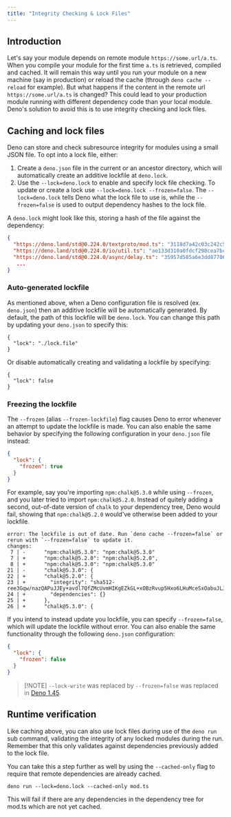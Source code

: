 ```yaml
---
title: "Integrity Checking & Lock Files"
---
```


## Introduction

Let's say your module depends on remote module `https://some.url/a.ts`. When you
compile your module for the first time `a.ts` is retrieved, compiled and cached.
It will remain this way until you run your module on a new machine (say in
production) or reload the cache (through `deno cache --reload` for example). But
what happens if the content in the remote url `https://some.url/a.ts` is
changed? This could lead to your production module running with different
dependency code than your local module. Deno's solution to avoid this is to use
integrity checking and lock files.

## Caching and lock files

Deno can store and check subresource integrity for modules using a small JSON
file. To opt into a lock file, either:

1. Create a `deno.json` file in the current or an ancestor directory, which will
   automatically create an additive lockfile at `deno.lock`.
2. Use the `--lock=deno.lock` to enable and specify lock file checking. To
   update or create a lock use `--lock=deno.lock --frozen=false`. The
   `--lock=deno.lock` tells Deno what the lock file to use is, while the
   `--frozen=false` is used to output dependency hashes to the lock file.

A `deno.lock` might look like this, storing a hash of the file against the
dependency:

```json
{
  "https://deno.land/std@0.224.0/textproto/mod.ts": "3118d7a42c03c242c5a49c2ad91c8396110e14acca1324e7aaefd31a999b71a4",
  "https://deno.land/std@0.224.0/io/util.ts": "ae133d310a0fdcf298cea7bc09a599c49acb616d34e148e263bcb02976f80dee",
  "https://deno.land/std@0.224.0/async/delay.ts": "35957d585a6e3dd87706858fb1d6b551cb278271b03f52c5a2cb70e65e00c26a",
   ...
}
```

### Auto-generated lockfile

As mentioned above, when a Deno configuration file is resolved (ex. `deno.json`)
then an additive lockfile will be automatically generated. By default, the path
of this lockfile will be `deno.lock`. You can change this path by updating your
`deno.json` to specify this:

```jsonc
{
  "lock": "./lock.file"
}
```

Or disable automatically creating and validating a lockfile by specifying:

```jsonc
{
  "lock": false
}
```

### Freezing the lockfile

The `--frozen` (alias `--frozen-lockfile`) flag causes Deno to error whenever an
attempt to update the lockfile is made. You can also enable the same behavior by
specifying the following configuration in your `deno.json` file instead:

```json
{
  "lock": {
    "frozen": true
  }
}
```

For example, say you're importing `npm:chalk@5.3.0` while using `--frozen`, and
you later tried to import `npm:chalk@5.2.0`. Instead of quitely adding a second,
out-of-date version of `chalk` to your dependency tree, Deno would fail, showing
that `npm:chalk@5.2.0` would've otherwise been added to your lockfile.

```
error: The lockfile is out of date. Run `deno cache --frozen=false` or rerun with `--frozen=false` to update it.
changes:
 7 | -      "npm:chalk@5.3.0": "npm:chalk@5.3.0"
 7 | +      "npm:chalk@5.2.0": "npm:chalk@5.2.0",
 8 | +      "npm:chalk@5.3.0": "npm:chalk@5.3.0"
21 | -      "chalk@5.3.0": {
22 | +      "chalk@5.2.0": {
23 | +        "integrity": "sha512-ree3Gqw/nazQAPuJJEy+avdl7QfZMcUvmHIKgEZkGL+xOBzRvup5Hxo6LHuMceSxOabuJLJm5Yp/92R9eMmMvA==",
24 | +        "dependencies": {}
25 | +      },
26 | +      "chalk@5.3.0": {
```

If you intend to instead update you lockfile, you can specify `--frozen=false`,
which will update the lockfile without error. You can also enable the same
functionality through the following `deno.json` configuration:

```json
{
  "lock": {
    "frozen": false
  }
}
```

> [!NOTE] `--lock-write` was replaced by `--frozen=false` was replaced in
> [Deno 1.45](https://deno.com/blog/v1.45#frozen-lockfile).

## Runtime verification

Like caching above, you can also use lock files during use of the `deno run` sub
command, validating the integrity of any locked modules during the run. Remember
that this only validates against dependencies previously added to the lock file.

You can take this a step further as well by using the `--cached-only` flag to
require that remote dependencies are already cached.

```shell
deno run --lock=deno.lock --cached-only mod.ts
```

This will fail if there are any dependencies in the dependency tree for mod.ts
which are not yet cached.
